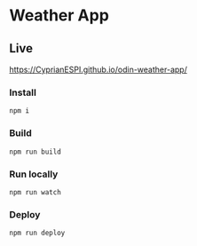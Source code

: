 # Weather App

## Live

https://CyprianESPI.github.io/odin-weather-app/

### Install

`npm i`

### Build

`npm run build`

### Run locally

`npm run watch`

### Deploy

`npm run deploy`


